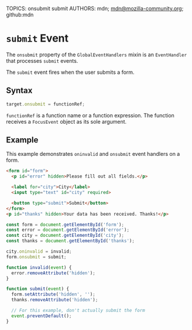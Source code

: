 TOPICS: onsubmit
        submit
AUTHORS: mdn; mdn@mozilla-community.org; github:mdn

# `submit` Event

The `onsubmit` property of the `GlobalEventHandlers` mixin is an `EventHandler` that processes
`submit` events.

The `submit` event fires when the user submits a form.

## Syntax

```javascript
target.onsubmit = functionRef;
```

`functionRef` is a function name or a function expression. The function receives a `FocusEvent` object
as its sole argument.

## Example

This example demonstrates `oninvalid` and `onsubmit` event handlers on a form.

```html
<form id="form">
  <p id="error" hidden>Please fill out all fields.</p>

  <label for="city">City</label>
  <input type="text" id="city" required>

  <button type="submit">Submit</button>
</form>
<p id="thanks" hidden>Your data has been received. Thanks!</p>
```

```javascript
const form = document.getElementById('form');
const error = document.getElementById('error');
const city = document.getElementById('city');
const thanks = document.getElementById('thanks');

city.oninvalid = invalid;
form.onsubmit = submit;

function invalid(event) {
  error.removeAttribute('hidden');
}

function submit(event) {
  form.setAttribute('hidden', '');
  thanks.removeAttribute('hidden');

  // For this example, don't actually submit the form
  event.preventDefault();
}
```
